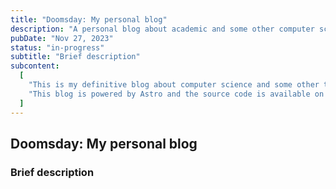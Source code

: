 ```yaml
---
title: "Doomsday: My personal blog"
description: "A personal blog about academic and some other computer science related topics."
pubDate: "Nov 27, 2023"
status: "in-progress"
subtitle: "Brief description"
subcontent:
  [
    "This is my definitive blog about computer science and some other topics. I will try to write about my research, my personal projects and some other things that I find interesting. I hope you enjoy it.",
    "This blog is powered by Astro and the source code is available on my GitHub.",
  ]
---
```


## Doomsday: My personal blog

### Brief description
